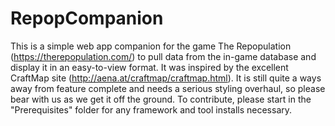 # RepopCompanion
This is a simple web app companion for the game The Repopulation (https://therepopulation.com/) to pull data from the in-game database and display it in an easy-to-view format.
It was inspired by the excellent CraftMap site (http://aena.at/craftmap/craftmap.html).
It is still quite a ways away from feature complete and needs a serious styling overhaul, so please bear with us as we get it off the ground.
To contribute, please start in the "Prerequisites" folder for any framework and tool installs necessary.
